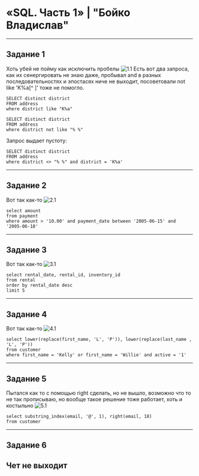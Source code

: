 # «SQL. Часть 1» | "Бойко Владислав"
---
## Задание 1
Хоть убей не пойму как исключить пробелы
![1.1](img/1.1.png)
Есть вот два запроса, как их сенергировать не знаю даже, пробывал and в разных последовательностях и эпостасях ниче не выходит, посоветовали not like 'K%a[^ ]' тоже не помогло.
```mysql
SELECT distinct district
FROM address
where district like "K%a"
```
```mysql
SELECT distinct district
FROM address
where district not like "% %"
```
Запрос выдает пустоту: 
```mysql
SELECT distinct district
FROM address
where district <> "% %" and district = 'K%a'
```
---
## Задание 2
Вот так как-то
![2.1](img/2.1.png)
```mysql
select amount
from payment 
where amount > '10.00' and payment_date between '2005-06-15' and '2005-06-18'
```
---
## Задание 3
Вот так как-то
![3.1](img/3.1.png)
```mysql
select rental_date, rental_id, inventory_id 
from rental	
order by rental_date desc
limit 5
```
---
## Задание 4
Вот так как-то
![4.1](img/4.1.png)
```mysql
select lower(replace(first_name, 'L', 'P')), lower(replace(last_name , 'L', 'P'))  
from customer
where first_name = 'Kelly' or first_name = 'Willie' and active = '1'
```
---
## Задание 5
Пытался как то с помощью right сделать, но не вышло, возможно что то не так прописываю, но вообще такое решение тоже работает, хоть и костыльно
![5.1](img/5.1.png)
```mysql
select substring_index(email, '@', 1), right(email, 18)
from customer 
```
---
## Задание 6
Чет не выходит
---  